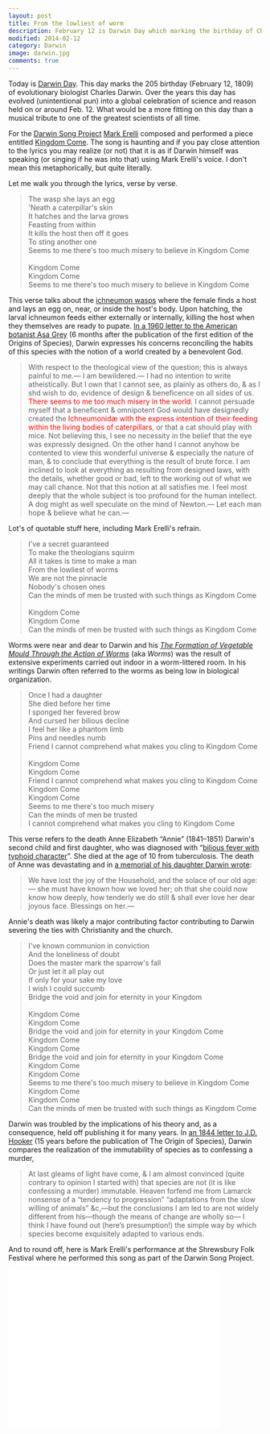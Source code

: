 ```yaml
---
layout: post
title: From the lowliest of worm 
description: February 12 is Darwin Day which marking the birthday of Charles Darwin. This is not only an opportunity to celebrate the contributions of one of the greatest scientists of all times but it is also global celebration of science and reason.
modified: 2014-02-12
category: Darwin
image: darwin.jpg
comments: true 
--- 
```

<p>Today is <a href="http://darwinday.org/">Darwin Day</a>. This day marks the 205 birthday (February 12, 1809) of evolutionary biologist Charles Darwin. Over the years this day has evolved (unintentional pun) into a global celebration of science and reason held on or around Feb. 12. What would be a more fitting on this day than a musical tribute to one of the greatest scientists of all time.</p>

<p>For the <a href="http://www.darwinsongproject.com/">Darwin Song Project</a> <a href="http://markerelli.com/">Mark Erelli</a> composed and performed a piece entitled <a href="http://markerelli.com/index.php?page=songs&amp;category=Little_Vigils_-oparen-2010-cparen-&amp;display=1172">Kingdom Come</a>. The song is haunting and if you pay close attention to the lyrics you may realize (or not) that it is as if Darwin himself was speaking (or singing if he was into that) using Mark Erelli's voice. I don't mean this metaphorically, but quite literally.</p>

<p>Let me walk you through the lyrics, verse by verse.</p>

<blockquote>
The wasp she lays an egg<br>
'Neath a caterpillar's skin<br>
It hatches and the larva grows<br>
Feasting from within<br>
It kills the host then off it goes<br>
To sting another one<br>
Seems to me there's too much misery to believe in Kingdom Come<br>
<br>
Kingdom Come<br>
Kingdom Come<br>
Seems to me there's too much misery to believe in Kingdom Come<br>
</blockquote>

<p>This verse talks about the <a href="http://en.wikipedia.org/wiki/Ichneumonoidea">ichneumon wasps</a> where the female finds a host and lays an egg on, near, or inside the host's body. Upon hatching, the larval ichneumon feeds either externally or internally, killing the host when they themselves are ready to pupate. <a href="http://www.darwinproject.ac.uk/entry-2814">In a 1960 letter to the American botanist Asa Grey</a> (6 months after the publication of the first edition of the Origins of Species), Darwin expresses his concerns reconciling the habits of this species with the notion of a world created by a benevolent God.</p>

<blockquote>
With respect to the theological view of the question; this is always painful to me.— I am bewildered.— I had no intention to write atheistically. But I own that I cannot see, as plainly as others do, &amp; as I shd wish to do, evidence of design &amp; beneficence on all sides of us. <span style="color: #ff0000;">There seems to me too much misery in the world.</span> I cannot persuade myself that a beneficent &amp; omnipotent God would have designedly created the <span style="color: #ff0000;">Ichneumonidæ with the express intention of their feeding within the living bodies of caterpillars</span>, or that a cat should play with mice. Not believing this, I see no necessity in the belief that the eye was expressly designed. On the other hand I cannot anyhow be contented to view this wonderful universe &amp; especially the nature of man, &amp; to conclude that everything is the result of brute force. I am inclined to look at everything as resulting from designed laws, with the details, whether good or bad, left to the working out of what we may call chance. Not that this notion at all satisfies me. I feel most deeply that the whole subject is too profound for the human intellect. A dog might as well speculate on the mind of Newton.— Let each man hope &amp; believe what he can.—
</blockquote>

<p>Lot's of quotable stuff here, including Mark Erelli's refrain.</p>

<blockquote>
I've a secret guaranteed<br>
To make the theologians squirm<br>
All it takes is time to make a man<br>
From the lowliest of worms<br>
We are not the pinnacle<br>
Nobody's chosen ones<br>
Can the minds of men be trusted with such things as Kingdom Come<br>
<br>
Kingdom Come<br>
Kingdom Come<br>
Can the minds of men be trusted with such things as Kingdom Come<br>
</blockquote>

<p>Worms were near and dear to Darwin and his <em><a href="http://en.wikipedia.org/wiki/The_Formation_of_Vegetable_Mould_through_the_Action_of_Worms">The Formation of Vegetable Mould Through the Action of Worms</a></em> (aka <em>Worms</em>) was the result of extensive experiments carried out indoor in a worm-littered room. In his writings Darwin often referred to the worms as being low in biological organization.</p>

<blockquote>
Once I had a daughter<br>
She died before her time<br>
I sponged her fevered brow<br>
And cursed her bilious decline<br>
I feel her like a phantom limb<br>
Pins and needles numb<br>
Friend I cannot comprehend what makes you cling to Kingdom Come<br>
<br>
Kingdom Come<br>
Kingdom Come<br>
Friend I cannot comprehend what makes you cling to Kingdom Come<br>
Kingdom Come<br>
Kingdom Come<br>
Seems to me there's too much misery<br>
Can the minds of men be trusted<br>
I cannot comprehend what makes you cling to Kingdom Come<br>
</blockquote>

<p>This verse refers to the death Anne Elizabeth “Annie” (1841–1851) Darwin's second child and first daughter, who was diagnosed with “<a href="http://www.aibs.org/bioscience-press-releases/resources/Berra.pdf">bilious fever with typhoid character</a>”. She died at the age of 10 from tuberculosis. The death of Anne was devastating and in <a href="http://www.darwinproject.ac.uk/death-of-anne-darwin">a memorial of his daughter Darwin wrote</a>:<p>

<blockquote>
We have lost the joy of the Household, and the solace of our old age:— she must have known how we loved her; oh that she could now know how deeply, how tenderly we do still &amp; shall ever love her dear joyous face. Blessings on her.—
</blockquote>

<p>Annie's death was likely a major contributing factor contributing to Darwin severing the ties with Christianity and the church.</p>

<blockquote>
I've known communion in conviction<br>
And the loneliness of doubt<br>
Does the master mark the sparrow's fall<br>
Or just let it all play out<br>
If only for your sake my love<br>
I wish I could succumb<br>
Bridge the void and join for eternity in your Kingdom <br>
<br>
Kingdom Come<br>
Kingdom Come<br>
Bridge the void and join for eternity in your Kingdom Come<br>
Kingdom Come<br>
Kingdom Come<br>
Bridge the void and join for eternity in your Kingdom Come<br>
Kingdom Come<br>
Kingdom Come<br>
Seems to me there's too much misery to believe in Kingdom Come<br>
Kingdom Come<br>
Kingdom Come<br>
Can the minds of men be trusted with such things as Kingdom Come<br>
</blockquote>

<p>Darwin was troubled by the implications of his theory and, as a consequence, held off publishing it for many years. In <a href="http://www.darwinproject.ac.uk/entry-729">an 1844 letter to J.D. Hooker</a> (15 years before the publication of The Origin of Species), Darwin compares the realization of the immutability of species as to confessing a murder,<p>

<blockquote>
At last gleams of light have come, &amp; I am almost convinced (quite contrary to opinion I started with) that species are not (it is like confessing a murder) immutable. Heaven forfend me from Lamarck nonsense of a “tendency to progression” “adaptations from the slow willing of animals” &amp;c,—but the conclusions I am led to are not widely different from his—though the means of change are wholly so— I think I have found out (here’s presumption!) the simple way by which species become exquisitely adapted to various ends.
</blockquote>

<p>And to round off, here is Mark Erelli's performance at the Shrewsbury Folk Festival where he performed this song as part of the Darwin Song Project.</p>

<iframe width="420" height="315" src="//www.youtube.com/embed/FE5fTV69ocw" frameborder="0" allowfullscreen></iframe>